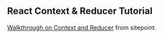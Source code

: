 ## React Context & Reducer Tutorial

[Walkthrough on Context and Reducer](https://www.sitepoint.com/replace-redux-react-hooks-context-api/) from sitepoint.